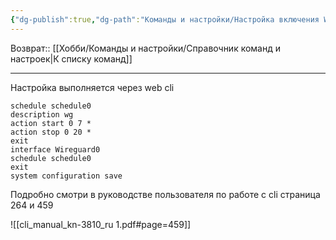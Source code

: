 ```yaml
---
{"dg-publish":true,"dg-path":"Команды и настройки/Настройка включения WG на Keenetic по расписанию.md","permalink":"/komandy-i-nastrojki/nastrojka-vklyucheniya-wg-na-keenetic-po-raspisaniyu/","updated":"2024-09-03T16:10:58+03:00"}
---
```


Возврат:: [[Хобби/Команды и настройки/Справочник команд и настроек\|К списку команд]]

---
Настройка выполняется через web cli 

```shell
schedule schedule0
description wg
action start 0 7 *
action stop 0 20 *
exit
interface Wireguard0
schedule schedule0
exit
system configuration save
```

Подробно смотри в руководстве пользователя по работе с cli страница 264 и 459

![[cli_manual_kn-3810_ru 1.pdf#page=459]]